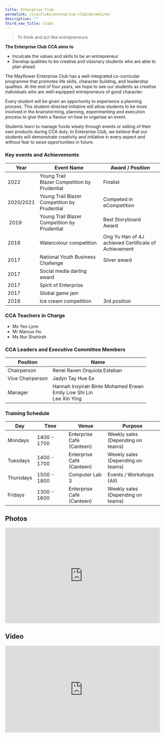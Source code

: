 ```yaml
---
title: Enterprise Club
permalink: /cca/Clubs/enterprise-club/permalink/
description: ""
third_nav_title: Clubs
---
```

> To think and act like entrepreneurs

**The Enterprise Club CCA aims to**

*   Inculcate the values and skills to be an entrepreneur
*   Develop qualities to be creative and visionary students who are able to plan ahead

The Mayflower Enterprise Club has a well-integrated co-curricular programme that promotes life skills, character building, and leadership qualities. At the end of four years, we hope to see our students as creative individuals who are well-equipped entrepreneurs of good character.

Every student will be given an opportunity to experience a planning process. This student-directed initiative will allow students to be more involved in the brainstorming, planning, experimenting and execution process to give them a flavour on how to organise an event.

Students learn to manage funds wisely through events or selling of their own products during CCA duty. In Enterprise Club, we believe that our students will demonstrate creativity and initiative in every aspect and without fear to seize opportunities in future.

### Key events and Achievements

| Year | Event Name | Award / Position |
| --- | --- | --- |
| 2022 | Young Trail Blazer Competition by Prudential | Finalist  |
| 2020/2021 | Young Trail Blazer Competition by Prudential | Competed in eCompetition |
|  2019 | Young Trail Blazer Competition by Prudential  | Best Storyboard Award  |
| 2018 | Watercolour competition | Ong Yu Han of 4J achieved Certificate of Achievement |
| 2017 | National Youth Business Challenge | Silver award  |
|2017|Social media darling award | |
|2017| Spirit of Enterprise |   |
| 2017| Global game jam |   |
| 2016 | Ice cream competition | 3rd position |


### CCA Teachers in Charge

*   Ms Yeo Lynn
*   Mr Marcus Ho
*   Ms Nur Shahirah

### CCA Leaders and Executive Committee Members

|Position|Name|
|---|---|
| Chairperson 	| Renei Raven Orquiola Esteban 	|
| Vice Chairperson 	| Jadyn Tay Hue Ee 	|
| Manager 	| Hannah Insyirah Binte Mohamed Erwan  <br>Emily Low Shi Lin  <br>Lee Xin Ying 	|

### Training Schedule

| Day 	| Time 	| Venue 	| Purpose 	|
|---	|---	|---	|---	|
| Mondays 	| 1400 - 1700 	| Enterprise Café<br>(Canteen) 	| Weekly sales<br>(Depending on teams) 	|
| Tuesdays 	| 1400 - 1700  	| Enterprise Café<br>(Canteen)  	| Weekly sales<br>(Depending on teams)  	|
| Thursdays 	| 1500 - 1800 	| Computer Lab 3 	| Events / Workshops (All) 	|
|  Fridays 	| 1300 - 1600  	| Enterprise Café<br>(Canteen) 	|  Weekly sales<br>(Depending on teams) 	|

Photos
------
<div style="position:relative;width:100%;padding-bottom: 62%;height: 0; overflow: hidden;"><iframe style="position: absolute; top: 0; left: 0; width: 100%; height: 100%;" frameborder="0" src="https://docs.google.com/presentation/d/e/2PACX-1vQ-bf2Wxmb0qFsSptykFQgh6KELA2LTR3aiahE9MPj08qqMpgMhMPBXCnvfTeeiYMJ7NOLHv2x01TCJ/embed?start=false&amp;loop=false&amp;delayms=3000"></iframe></div>

Video
-----
<div style="position:relative;width:100%;padding-bottom: 56.25%;height: 0; overflow: hidden;"><iframe style="position: absolute; top: 0; left: 0; width: 100%; height: 100%;" allowfullscreen="" allow="accelerometer; autoplay; clipboard-write; encrypted-media; gyroscope; picture-in-picture" frameborder="0" title="Enterprise open house video" src="https://www.youtube.com/embed/HtMZBYV2DeM"></iframe></div>